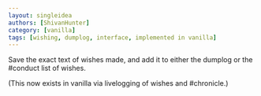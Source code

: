 ```yaml
---
layout: singleidea
authors: [ShivanHunter]
category: [vanilla]
tags: [wishing, dumplog, interface, implemented in vanilla]
---
```

Save the exact text of wishes made, and add it to either the dumplog or the #conduct list of wishes.

(This now exists in vanilla via livelogging of wishes and #chronicle.)
